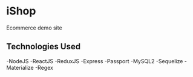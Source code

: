 # iShop 

Ecommerce demo site

## Technologies Used

-NodeJS
-ReactJS
-ReduxJS
-Express
-Passport
-MySQL2
-Sequelize
-Materialize
-Regex
